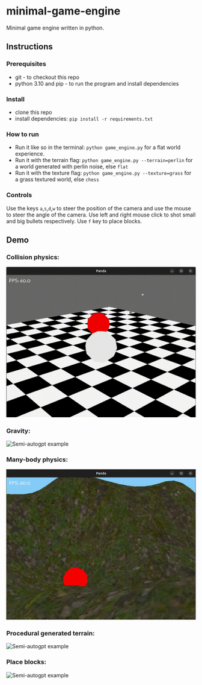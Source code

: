# minimal-game-engine

Minimal game engine written in python.

## Instructions

### Prerequisites

* git - to checkout this repo
* python 3.10 and pip - to run the program and install dependencies

### Install

* clone this repo
* install dependencies: `pip install -r requirements.txt`

### How to run

* Run it like so in the terminal: `python game_engine.py` for a flat world experience.
* Run it with the terrain flag: `python game_engine.py --terrain=perlin` for a world generated with perlin noise, else `flat`
* Run it with the texture flag: `python game_engine.py --texture=grass` for a grass textured world, else `chess`

### Controls

Use the keys `a`,`s`,`d`,`w` to steer the position of the camera and use the mouse to steer the angle of the camera. Use left and right mouse click to shot
small and big bullets respectively. Use `f` key to place blocks.

## Demo
### Collision physics:
![Semi-autogpt example](docs/demo.gif)

### Gravity:
![Semi-autogpt example](docs/demo2.gif)

### Many-body physics:
![Semi-autogpt example](docs/demo3.gif)

### Procedural generated terrain:
![Semi-autogpt example](docs/demo4.gif)

### Place blocks:
![Semi-autogpt example](docs/demo5.gif)